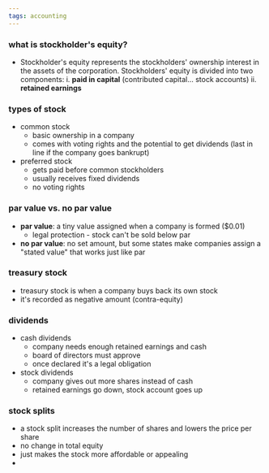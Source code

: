 ```yaml
---
tags: accounting
---
```


### what is stockholder's equity?
- Stockholder's equity represents the stockholders' ownership interest in the assets of the corporation. Stockholders' equity is divided into two components: 
	i. **paid in capital** (contributed capital... stock accounts)
	ii. **retained earnings**

### types of stock
- common stock
	- basic ownership in a company
	- comes with voting rights and the potential to get dividends (last in line if the company goes bankrupt)
- preferred stock
	- gets paid before common stockholders
	- usually receives fixed dividends
	- no voting rights

### par value vs. no par value
- **par value**: a tiny value assigned when a company is formed ($0.01)
	- legal protection - stock can't be sold below par
- **no par value**: no set amount, but some states make companies assign a "stated value" that works just like par

### treasury stock
- treasury stock is when a company buys back its own stock
- it's recorded as negative amount (contra-equity)

### dividends
- cash dividends
	- company needs enough retained earnings and cash
	- board of directors must approve
	- once declared it's a legal obligation
- stock dividends
	- company gives out more shares instead of cash
	- retained earnings go down, stock account goes up

### stock splits
- a stock split increases the number of shares and lowers the price per share
- no change in total equity
- just makes the stock more affordable or appealing
- 
